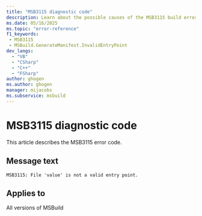 ```yaml
---
title: "MSB3115 diagnostic code"
description: Learn about the possible causes of the MSB3115 build error, and get troubleshooting tips.
ms.date: 05/16/2025
ms.topic: "error-reference"
f1_keywords:
 - MSB3115
 - MSBuild.GenerateManifest.InvalidEntryPoint
dev_langs:
  - "VB"
  - "CSharp"
  - "C++"
  - "FSharp"
author: ghogen
ms.author: ghogen
manager: mijacobs
ms.subservice: msbuild
---
```


# MSB3115 diagnostic code

<!-- :::ErrorDefinitionDescription::: -->
<!-- :::editable-content name="introDescription"::: -->
This article describes the MSB3115 error code.
<!-- :::editable-content-end::: -->

## Message text

<!-- :::editable-content name="messageText"::: -->
`MSB3115: File 'value' is not a valid entry point.`
<!-- :::editable-content-end::: -->
<!-- MSB3115: File '{0}' is not a valid entry point. -->

<!-- :::editable-content name="postOutputDescription"::: -->
<!--
{StrBegin="MSB3115: "}
-->
<!-- :::editable-content-end::: -->
<!-- :::ErrorDefinitionDescription-end::: -->

## Applies to

All versions of MSBuild
